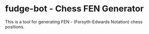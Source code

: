 # fudge-bot - Chess FEN Generator

This is a tool for generating FEN - (Forsyth-Edwards Notation) chess positions.
